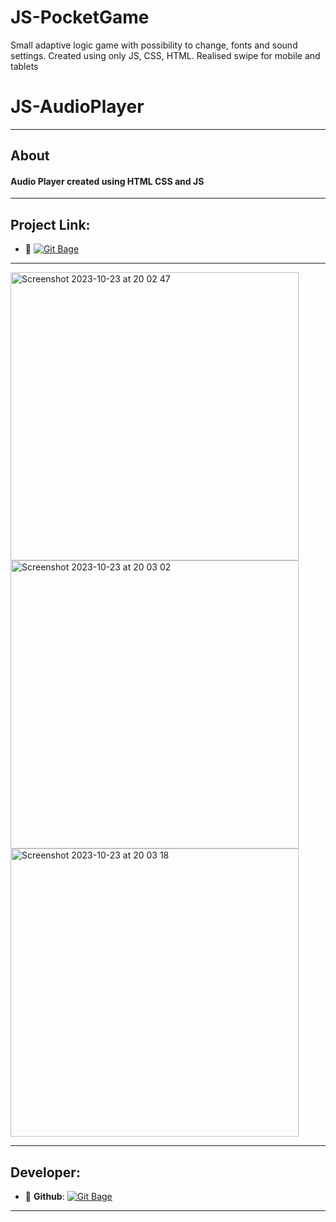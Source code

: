 # JS-PocketGame
Small adaptive logic game with possibility to change, fonts and sound settings. Created using only JS, CSS, HTML. Realised swipe for mobile and tablets

# JS-AudioPlayer
---
## About
#### Audio Player created using HTML CSS and JS 
---
## Project Link:

- :link: [![Git Bage](https://img.shields.io/badge/-JSAudioPlayer-green?style=plastic&logo=googlechrome&logoColor=red)](https://uahig.github.io/JS-AudioPlayer/)

---


<img width="461" alt="Screenshot 2023-10-23 at 20 02 47" src="https://github.com/UAHIG/JS-AudioPlayer/assets/122532676/23c4aabd-d8b5-42fe-a6d9-eda78b6ee047">
<img width="461" alt="Screenshot 2023-10-23 at 20 03 02" src="https://github.com/UAHIG/JS-AudioPlayer/assets/122532676/0f45ce38-63b7-4d20-a1f9-200a2d13487b">
<img width="461" alt="Screenshot 2023-10-23 at 20 03 18" src="https://github.com/UAHIG/JS-AudioPlayer/assets/122532676/2982b392-31f2-460f-8712-93d028d3d86d">


<!-- <p align="center">
      <img src="Project Logo Url" width="726">
</p>

<p align="center">
   <img src="" alt="Unity Version">
   <img src="" alt="Game Version">
   <img src="" alt="License">
</p> -->
---
## Developer:
- :floppy_disk: **Github**: [![Git Bage](https://img.shields.io/badge/-UAHIG-red?style=plastic&logo=Github&logoColor=black)](https://github.com/UAHIG)
---




<!-- ## License -->


